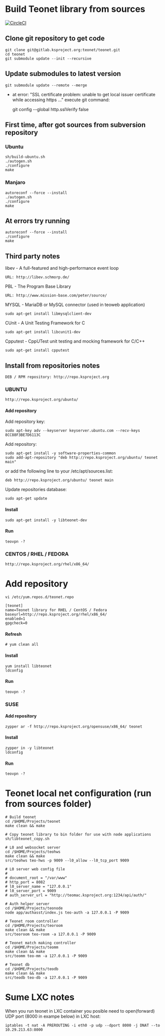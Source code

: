 # Build Teonet library from sources

[![CircleCI](https://circleci.com/gh/teonet-co/teonet.svg?style=svg&circle-token=d8827ba514cdb37c75565c8e8d7ebd275a0bc167)](https://circleci.com/gh/teonet-co/teonet)

## Clone git repository  to get code

    git clone git@gitlab.ksproject.org:teonet/teonet.git
    cd teonet
    git submodule update --init --recursive

## Update submodules to latest version

    git submodule update --remote --merge

* at error: "SSL certificate problem: unable to get local issuer 
certificate while accessing https ..." execute git command:

    git config --global http.sslVerify false

## First time, after got sources from subversion repository

### Ubuntu
    sh/build-ubuntu.sh
    ./autogen.sh
    ./configure
    make

### Manjaro
    autoreconf --force --install
    ./autogen.sh
    ./configure
    make

## At errors try running

    autoreconf --force --install
    ./configure
    make

## Third party notes

libev - A full-featured and high-performance event loop

    URL: http://libev.schmorp.de/

PBL - The Program Base Library

    URL: http://www.mission-base.com/peter/source/

MYSQL - MariaDB or MySQL connector (used in teoweb application)

    sudo apt-get install libmysqlclient-dev

CUnit - A Unit Testing Framework for C

    sudo apt-get install libcunit1-dev

Cpputest - CppUTest unit testing and mocking framework for C/C++

    sudo apt-get install cpputest

## Install from repositories notes

    DEB / RPM repository: http://repo.ksproject.org

### UBUNTU

    http://repo.ksproject.org/ubuntu/

#### Add repository

Add repository key:  

    sudo apt-key adv --keyserver keyserver.ubuntu.com --recv-keys 8CC88F3BE7D6113C

Add repository:

    sudo apt-get install -y software-properties-common
    sudo add-apt-repository "deb http://repo.ksproject.org/ubuntu/ teonet main"

or add the following line to your /etc/apt/sources.list:  

    deb http://repo.ksproject.org/ubuntu/ teonet main

Update repositories database:

    sudo apt-get update

#### Install

    sudo apt-get install -y libteonet-dev

#### Run

    teovpn -?

### CENTOS / RHEL / FEDORA

    http://repo.ksproject.org/rhel/x86_64/

# Add repository

    vi /etc/yum.repos.d/teonet.repo

    [teonet]
    name=Teonet library for RHEL / CentOS / Fedora
    baseurl=http://repo.ksproject.org/rhel/x86_64/
    enabled=1
    gpgcheck=0

#### Refresh

    # yum clean all

#### Install

    yum install libteonet
    ldconfig 

#### Run

    teovpn -?

### SUSE

#### Add repository

    zypper ar -f http://repo.ksproject.org/opensuse/x86_64/ teonet

#### Install

    zypper in -y libteonet
    ldconfig

#### Run

    teovpn -?

# Teonet local net configuration (run from sources folder)

    # Build teonet
    cd /$HOME/Projects/teonet
    make clean && make

    # Copy teonet library to bin folder for use with node applications
    sh/libteonet_copy.sh

    # L0 and websocket server
    cd /$HOME/Projects/teohws
    make clean && make
    src/teohws teo-hws -p 9009 --l0_allow --l0_tcp_port 9009

    # L0 server web config file
    #
    # document_root = "/var/www"
    # http_port = 8082
    # l0_server_name = "127.0.0.1"
    # l0_server_port = 9009
    # auth_server_url = "http://teomac.ksproject.org:1234/api/auth/"

    # Auth helper server
    cd /$HOME/Projects/teonode
    node app/authasst/index.js teo-auth -a 127.0.0.1 -P 9009

    # Teonet room controller
    cd /$HOME/Projects/teoroom
    make clean && make
    src/teoroom teo-room -a 127.0.0.1 -P 9009

    # Teonet match making controller
    cd /$HOME/Projects/teomm
    make clean && make
    src/teomm teo-mm -a 127.0.0.1 -P 9009

    # Teonet db
    cd /$HOME/Projects/teodb
    make clean && make
    src/teodb teo-db -a 127.0.0.1 -P 9009

# Sume LXC notes

When you run teonet in LXC container you posible need to open(forward) UDP port (8000 in exampe below) in LXC host:

    iptables -t nat -A PREROUTING -i eth0 -p udp --dport 8000 -j DNAT --to 10.29.213.63:8000

